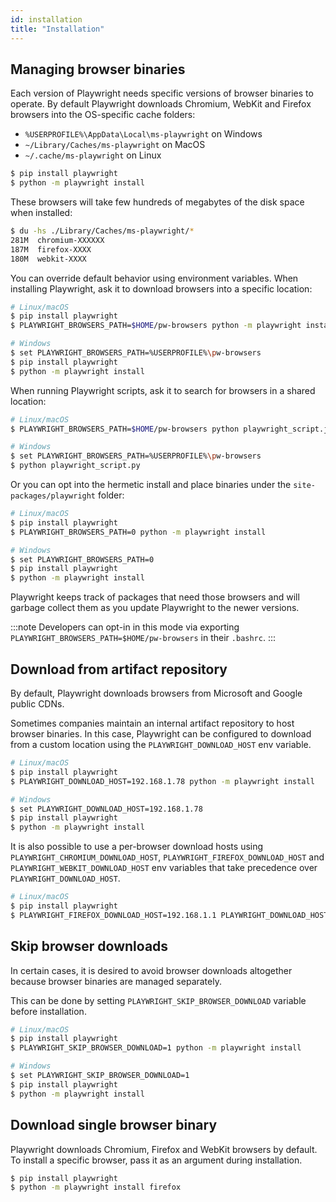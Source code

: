 ```yaml
---
id: installation
title: "Installation"
---
```


<!-- TOC -->

## Managing browser binaries

Each version of Playwright needs specific versions of browser binaries to operate. By default Playwright downloads Chromium, WebKit and Firefox browsers into the OS-specific cache folders:

- `%USERPROFILE%\AppData\Local\ms-playwright` on Windows
- `~/Library/Caches/ms-playwright` on MacOS
- `~/.cache/ms-playwright` on Linux

```sh
$ pip install playwright
$ python -m playwright install
```

These browsers will take few hundreds of megabytes of the disk space when installed:

```sh
$ du -hs ./Library/Caches/ms-playwright/*
281M  chromium-XXXXXX
187M  firefox-XXXX
180M  webkit-XXXX
```

You can override default behavior using environment variables. When installing Playwright, ask it to download browsers into a specific location:

```sh
# Linux/macOS
$ pip install playwright
$ PLAYWRIGHT_BROWSERS_PATH=$HOME/pw-browsers python -m playwright install

# Windows
$ set PLAYWRIGHT_BROWSERS_PATH=%USERPROFILE%\pw-browsers
$ pip install playwright
$ python -m playwright install
```

When running Playwright scripts, ask it to search for browsers in a shared location:

```sh
# Linux/macOS
$ PLAYWRIGHT_BROWSERS_PATH=$HOME/pw-browsers python playwright_script.js

# Windows
$ set PLAYWRIGHT_BROWSERS_PATH=%USERPROFILE%\pw-browsers
$ python playwright_script.py
```

Or you can opt into the hermetic install and place binaries under the `site-packages/playwright` folder:

```sh
# Linux/macOS
$ pip install playwright
$ PLAYWRIGHT_BROWSERS_PATH=0 python -m playwright install

# Windows
$ set PLAYWRIGHT_BROWSERS_PATH=0
$ pip install playwright
$ python -m playwright install
```

Playwright keeps track of packages that need those browsers and will garbage collect them as you update Playwright to the newer versions.

:::note
Developers can opt-in in this mode via exporting `PLAYWRIGHT_BROWSERS_PATH=$HOME/pw-browsers` in their `.bashrc`.
:::

## Download from artifact repository

By default, Playwright downloads browsers from Microsoft and Google public CDNs.

Sometimes companies maintain an internal artifact repository to host browser
binaries. In this case, Playwright can be configured to download from a custom
location using the `PLAYWRIGHT_DOWNLOAD_HOST` env variable.

```sh
# Linux/macOS
$ pip install playwright
$ PLAYWRIGHT_DOWNLOAD_HOST=192.168.1.78 python -m playwright install

# Windows
$ set PLAYWRIGHT_DOWNLOAD_HOST=192.168.1.78
$ pip install playwright
$ python -m playwright install
```

It is also possible to use a per-browser download hosts using `PLAYWRIGHT_CHROMIUM_DOWNLOAD_HOST`, `PLAYWRIGHT_FIREFOX_DOWNLOAD_HOST` and `PLAYWRIGHT_WEBKIT_DOWNLOAD_HOST` env variables that
take precedence over `PLAYWRIGHT_DOWNLOAD_HOST`.

```sh
# Linux/macOS
$ pip install playwright
$ PLAYWRIGHT_FIREFOX_DOWNLOAD_HOST=192.168.1.1 PLAYWRIGHT_DOWNLOAD_HOST=192.168.1.78 python -m playwright install
```

## Skip browser downloads

In certain cases, it is desired to avoid browser downloads altogether because
browser binaries are managed separately.

This can be done by setting `PLAYWRIGHT_SKIP_BROWSER_DOWNLOAD` variable before installation.

```sh
# Linux/macOS
$ pip install playwright
$ PLAYWRIGHT_SKIP_BROWSER_DOWNLOAD=1 python -m playwright install

# Windows
$ set PLAYWRIGHT_SKIP_BROWSER_DOWNLOAD=1
$ pip install playwright
$ python -m playwright install
```

## Download single browser binary

Playwright downloads Chromium, Firefox and WebKit browsers by default. To install a specific browser, pass it as an argument during installation.

```sh
$ pip install playwright
$ python -m playwright install firefox
```
